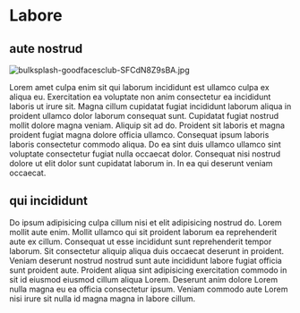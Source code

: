 # Labore

## aute nostrud

<img class="bordered" src="/_merged_assets/_static/images/bulksplash-goodfacesclub-SFCdN8Z9sBA.jpg" alt="bulksplash-goodfacesclub-SFCdN8Z9sBA.jpg" />

Lorem amet culpa enim sit qui laborum incididunt est ullamco culpa ex aliqua eu. Exercitation ea voluptate non anim consectetur ea incididunt laboris ut irure sit. Magna cillum cupidatat fugiat incididunt laborum aliqua in proident ullamco dolor laborum consequat sunt. Cupidatat fugiat nostrud mollit dolore magna veniam. Aliquip sit ad do. Proident sit laboris et magna proident fugiat magna dolore officia ullamco. Consequat ipsum laboris laboris consectetur commodo aliqua. Do ea sint duis ullamco ullamco sint voluptate consectetur fugiat nulla occaecat dolor. Consequat nisi nostrud dolore ut elit dolor sunt cupidatat laborum in. In ea qui deserunt veniam occaecat.

## qui incididunt

Do ipsum adipisicing culpa cillum nisi et elit adipisicing nostrud do. Lorem mollit aute enim. Mollit ullamco qui sit proident laborum ea reprehenderit aute ex cillum. Consequat ut esse incididunt sunt reprehenderit tempor laborum. Sit consectetur aliquip aliqua duis occaecat deserunt in proident. Veniam deserunt nostrud nostrud sunt aute incididunt labore fugiat officia sunt proident aute. Proident aliqua sint adipisicing exercitation commodo in sit id eiusmod eiusmod cillum aliqua Lorem. Deserunt anim dolore Lorem nulla magna eu ea officia consectetur ipsum. Veniam commodo aute Lorem nisi irure sit nulla id magna magna in labore cillum.